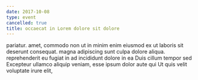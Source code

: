 ```yaml
---
date: 2017-10-08
type: event
cancelled: true
title: occaecat in Lorem dolore sit dolore
---
```

pariatur. amet, commodo non ut in minim enim eiusmod ex ut laboris sit deserunt consequat. magna adipiscing sunt culpa dolore aliqua. reprehenderit eu fugiat in ad incididunt dolore in ea Duis cillum tempor sed Excepteur ullamco aliquip veniam, esse ipsum dolor aute qui Ut quis velit voluptate irure elit,
